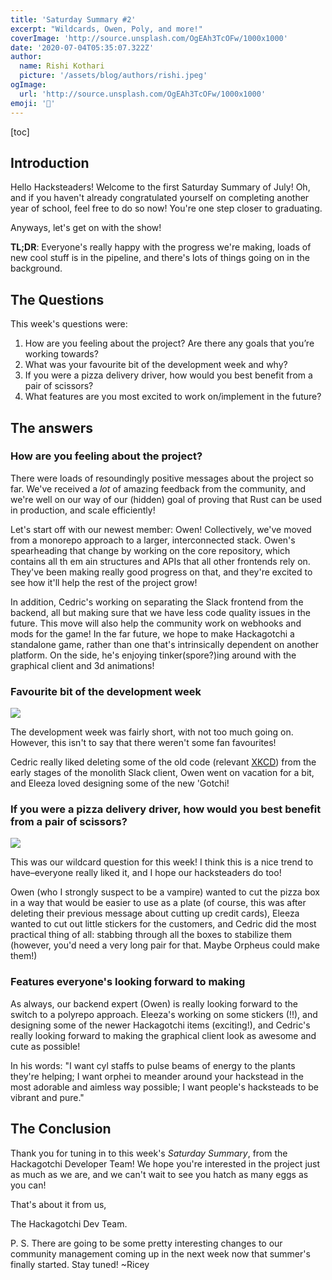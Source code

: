 ```yaml
---
title: 'Saturday Summary #2'
excerpt: "Wildcards, Owen, Poly, and more!"
coverImage: 'http://source.unsplash.com/OgEAh3TcOFw/1000x1000'
date: '2020-07-04T05:35:07.322Z'
author:
  name: Rishi Kothari
  picture: '/assets/blog/authors/rishi.jpeg'
ogImage:
  url: 'http://source.unsplash.com/OgEAh3TcOFw/1000x1000'
emoji: '🎨'
---
```


[toc]

## Introduction
Hello Hacksteaders! Welcome to the first Saturday Summary of July! Oh, and if you haven't already congratulated yourself on completing another year of school, feel free to do so now! You're one step closer to graduating.

Anyways, let's get on with the show!

**TL;DR**: Everyone's really happy with the progress we're making, loads of new cool stuff is in the pipeline, and there's lots of things going on in the background.

## The Questions

This week's questions were:
1. How are you feeling about the project? Are there any goals that you’re working towards?
2. What was your favourite bit of the development week and why?
3. If you were a pizza delivery driver, how would you best benefit from a pair of scissors?
4. What features are you most excited to work on/implement in the future?

## The answers

### How are you feeling about the project?

There were loads of resoundingly positive messages about the project so far. We've received a *lot* of amazing feedback from the community, and we're well on our way of our (hidden) goal of proving that Rust can be used in production, and scale efficiently!

Let's start off with our newest member: Owen! Collectively, we've moved from a monorepo approach to a larger, interconnected stack. Owen's spearheading that change by working on the core repository, which contains all th em ain structures and APIs that all other frontends rely on. They've been making really good progress on that, and they're excited to see how it'll help the rest of the project grow!

In addition, Cedric's working on separating the Slack frontend from the backend, all but making sure that we have less code quality issues in the future. This move will also help the community work on webhooks and mods for the game! In the far future, we hope to make Hackagotchi a standalone game, rather than one that's intrinsically dependent on another platform. On the side, he's enjoying tinker(spore?)ing around with the graphical client and 3d animations!

### Favourite bit of the development week

![](https://images.unsplash.com/photo-1574790398664-0cb03682ed1c?ixlib=rb-1.2.1&ixid=eyJhcHBfaWQiOjEyMDd9&auto=format&fit=crop&w=2551&q=80)

The development week was fairly short, with not too much going on. However, this isn't to say that there weren't some fan favourites!

Cedric really liked deleting some of the old code (relevant [XKCD](https://xkcd.com/844/)) from the early stages of the monolith Slack client, Owen went on vacation for a bit, and Eleeza loved designing some of the new 'Gotchi!

### If you were a pizza delivery driver, how would you best benefit from a pair of scissors?

![](https://images.unsplash.com/photo-1565299624946-b28f40a0ae38?ixlib=rb-1.2.1&ixid=eyJhcHBfaWQiOjEyMDd9&auto=format&fit=crop&w=1314&q=80)

This was our wildcard question for this week! I think this is a nice trend to have–everyone really liked it, and I hope our hacksteaders do too!

Owen (who I strongly suspect to be a vampire) wanted to cut the pizza box in a way that would be easier to use as a plate (of course, this was after deleting their previous message about cutting up credit cards), Eleeza wanted to cut out little stickers for the customers, and Cedric did the most practical thing of all: stabbing through all the boxes to stabilize them (however, you'd need a very long pair for that. Maybe Orpheus could make them!)

### Features everyone's looking forward to making

As always, our backend expert (Owen) is really looking forward to the switch to a polyrepo approach. Eleeza's working on some stickers (!!), and designing some of the newer Hackagotchi items (exciting!), and Cedric's really looking forward to making the graphical client look as awesome and cute as possible! 

In his words: "I want cyl staffs to pulse beams of energy to the plants they're helping; I want orphei to meander around your hackstead in the most adorable and aimless way possible; I want people's hacksteads to be vibrant and pure."

## The Conclusion

Thank you for tuning in to this week's *Saturday Summary*, from the Hackagotchi Developer Team! We hope you're interested in the project just as much as we are, and we can't wait to see you hatch as many eggs as you can!

That's about it from us,

The Hackagotchi Dev Team.

P. S. There are going to be some pretty interesting changes to our community management coming up in the next week now that summer's finally started. Stay tuned! ~Ricey